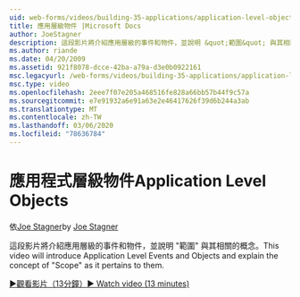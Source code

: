 ```yaml
---
uid: web-forms/videos/building-35-applications/application-level-objects
title: 應用層級物件 |Microsoft Docs
author: JoeStagner
description: 這段影片將介紹應用層級的事件和物件，並說明 &quot;範圍&quot; 與其相關的概念。
ms.author: riande
ms.date: 04/20/2009
ms.assetid: 921f8078-dcce-42ba-a79a-d3e0b0922161
msc.legacyurl: /web-forms/videos/building-35-applications/application-level-objects
msc.type: video
ms.openlocfilehash: 2eee7f07e205a468516fe828a66bb57b44f9c57a
ms.sourcegitcommit: e7e91932a6e91a63e2e46417626f39d6b244a3ab
ms.translationtype: MT
ms.contentlocale: zh-TW
ms.lasthandoff: 03/06/2020
ms.locfileid: "78636784"
---
```

# <a name="application-level-objects"></a><span data-ttu-id="c34af-103">應用程式層級物件</span><span class="sxs-lookup"><span data-stu-id="c34af-103">Application Level Objects</span></span>

<span data-ttu-id="c34af-104">依[Joe Stagner](https://github.com/JoeStagner)</span><span class="sxs-lookup"><span data-stu-id="c34af-104">by [Joe Stagner](https://github.com/JoeStagner)</span></span>

<span data-ttu-id="c34af-105">這段影片將介紹應用層級的事件和物件，並說明 &quot;範圍&quot; 與其相關的概念。</span><span class="sxs-lookup"><span data-stu-id="c34af-105">This video will introduce Application Level Events and Objects and explain the concept of &quot;Scope&quot; as it pertains to them.</span></span>

[<span data-ttu-id="c34af-106">&#9654;觀看影片（13分鐘）</span><span class="sxs-lookup"><span data-stu-id="c34af-106">&#9654; Watch video (13 minutes)</span></span>](https://channel9.msdn.com/Blogs/ASP-NET-Site-Videos/application-level-objects)
